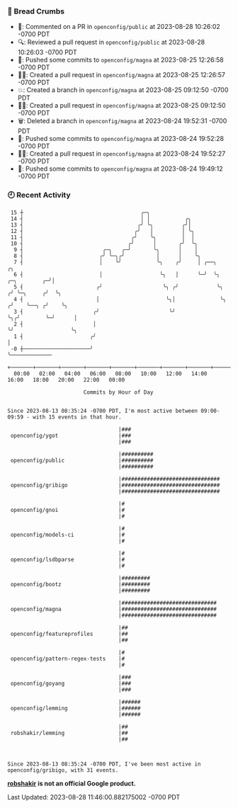 ### 🍞 Bread Crumbs

 * 💬: Commented on a PR in  `openconfig/public` at 2023-08-28 10:26:02 -0700 PDT
 * 🔍: Reviewed a pull request in  `openconfig/public` at 2023-08-28 10:26:03 -0700 PDT
 * 🚢: Pushed some commits to `openconfig/magna` at 2023-08-25 12:26:58 -0700 PDT
 * ✍🏼: Created a pull request in `openconfig/magna` at 2023-08-25 12:26:57 -0700 PDT
 * 💥: Created a branch in `openconfig/magna` at 2023-08-25 09:12:50 -0700 PDT
 * ✍🏼: Created a pull request in `openconfig/magna` at 2023-08-25 09:12:50 -0700 PDT
 * 🗑: Deleted a branch in `openconfig/magna` at 2023-08-24 19:52:31 -0700 PDT
 * 🚢: Pushed some commits to `openconfig/magna` at 2023-08-24 19:52:28 -0700 PDT
 * ✍🏼: Created a pull request in `openconfig/magna` at 2023-08-24 19:52:27 -0700 PDT
 * 🚢: Pushed some commits to `openconfig/magna` at 2023-08-24 19:49:12 -0700 PDT

### 🕘 Recent Activity
```
 15 ┼                                     ╭─╮
 14 ┤                                     │ │           ╭╮
 13 ┤                                    ╭╯ ╰╮         ╭╯│
 12 ┤                                   ╭╯   │         │ ╰╮
 11 ┤                                  ╭╯    ╰╮        │  │
 10 ┤                                 ╭╯      │       ╭╯  ╰╮
  9 ┤                         ╭─╮   ╭─╯       ╰╮      │    │
  8 ┤                        ╭╯ ╰─╮╭╯          │      │    ╰╮
  7 ┤                        │    ╰╯           ╰╮    ╭╯     │ ╭──╮                    ╭╮
  6 ┤                        │                  ╰╮   │      ╰─╯  ╰╮      ╭─╮        ╭─╯│
  5 ┤                       ╭╯                   ╰╮ ╭╯            ╰╮    ╭╯ ╰─╮     ╭╯  ╰╮
  4 ┤                       │                     ╰╮│              ╰╮  ╭╯    ╰──╮ ╭╯    ╰╮
  3 ┤                      ╭╯                      ╰╯               ╰╮╭╯        ╰─╯      │
  2 ┤                      │                                         ╰╯                  ╰╮
  1 ┤                     ╭╯                                                              │
 -0 ┼─────────────────────╯                                                               ╰─────────────
    +───────+───────+───────+───────+───────+───────+───────+───────+───────+───────+───────+───────+────
  00:00   02:00   04:00   06:00   08:00   10:00   12:00   14:00   16:00   18:00   20:00   22:00   00:00   

						Commits by Hour of Day


Since 2023-08-13 08:35:24 -0700 PDT, I'm most active between 09:00-09:59 - with 15 events in that hour.

```



```
                                   |###
 openconfig/ygot                   |###
                                   |###

                                   |##########
 openconfig/public                 |##########
                                   |##########

                                   |###############################
 openconfig/gribigo                |###############################
                                   |###############################

                                   |#
 openconfig/gnoi                   |#
                                   |#

                                   |#
 openconfig/models-ci              |#
                                   |#

                                   |#
 openconfig/lsdbparse              |#
                                   |#

                                   |#########
 openconfig/bootz                  |#########
                                   |#########

                                   |##############################
 openconfig/magna                  |##############################
                                   |##############################

                                   |##
 openconfig/featureprofiles        |##
                                   |##

                                   |#
 openconfig/pattern-regex-tests    |#
                                   |#

                                   |###
 openconfig/goyang                 |###
                                   |###

                                   |######
 openconfig/lemming                |######
                                   |######

                                   |##
 robshakir/lemming                 |##
                                   |##



Since 2023-08-13 08:35:24 -0700 PDT, I've been most active in openconfig/gribigo, with 31 events.

```
**[robshakir](mailto:robjs@google.com) is not an official Google product.**  


Last Updated: 2023-08-28 11:46:00.882175002 -0700 PDT
